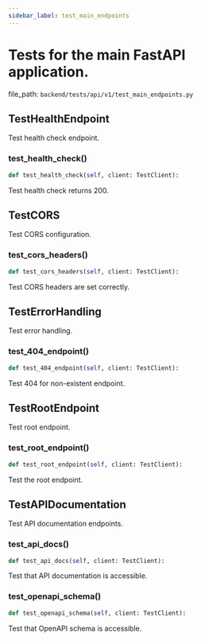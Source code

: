 ```yaml
---
sidebar_label: test_main_endpoints
---
```


# Tests for the main FastAPI application.

  file_path: `backend/tests/api/v1/test_main_endpoints.py`

## TestHealthEndpoint

Test health check endpoint.

### test_health_check()

```python
def test_health_check(self, client: TestClient):
```

Test health check returns 200.

## TestCORS

Test CORS configuration.

### test_cors_headers()

```python
def test_cors_headers(self, client: TestClient):
```

Test CORS headers are set correctly.

## TestErrorHandling

Test error handling.

### test_404_endpoint()

```python
def test_404_endpoint(self, client: TestClient):
```

Test 404 for non-existent endpoint.

## TestRootEndpoint

Test root endpoint.

### test_root_endpoint()

```python
def test_root_endpoint(self, client: TestClient):
```

Test the root endpoint.

## TestAPIDocumentation

Test API documentation endpoints.

### test_api_docs()

```python
def test_api_docs(self, client: TestClient):
```

Test that API documentation is accessible.

### test_openapi_schema()

```python
def test_openapi_schema(self, client: TestClient):
```

Test that OpenAPI schema is accessible.
